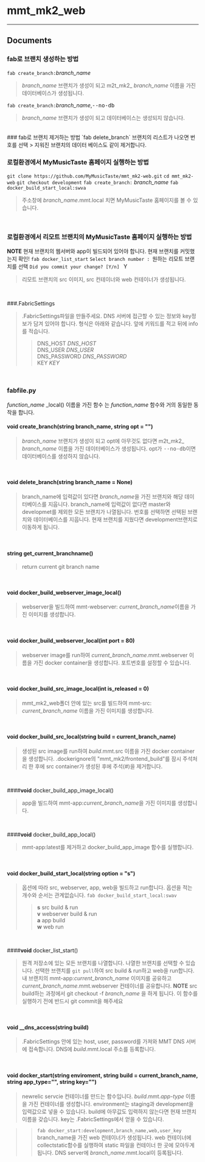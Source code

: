 mmt_mk2_web
===================


----------


Documents
-------------
### fab로 브랜치 생성하는 방법
`fab create_branch:`*branch_name*
> *branch_name* 브랜치가 생성이 되고 m2t_mk2_ *branch_name* 이름을 가진 데이터베이스가 생성됩니다.

`fab create_branch:`*branch_name*,<kbd>--no-db</kbd>
>  *branch_name* 브랜치가 생성이 되고 데이터베이스는 생성되지 않습니다.


<br>
### fab로 브랜치 제거하는 방법
`fab delete_branch` 
브랜치의 리스트가 나오면 번호를 선택
> 지워진 브랜치의 데이터 베이스도 같이 제거합니다.


<br>

### 로컬환경에서 MyMusicTaste 홈페이지 실행하는 방법
`git clone https://github.com/MyMusicTaste/mmt_mk2-web.git`
`cd mmt_mk2-web`
`git checkout development`
`fab create_branch:` *branch_name*
`fab docker_build_start_local:swva`
> 주소창에 *branch_name*.mmt.local 치면 MyMusicTaste 홈페이지를 볼 수 있습니다.


<br>

### 로컬환경에서 리모트 브랜치의 MyMusicTaste 홈페이지 실행하는 방법
**NOTE** 현재 브랜치의 웹서버와 app이 빌드되어 있어야 합니다. 현재 브랜치를 커밋했는지 확인!
`fab docker_list_start`
`Select branch number : `원하는 리모트 브랜치를 선택
`Did you commit your change? [Y/n] ` Y
> 리모트 브랜치의 src 이미지, src 컨테이너와 web 컨테이너가 생성됩니다. 


<br>

###.FabricSettings
> .FabricSettings파일을 만들주세요. DNS 서버에 접근할 수 있는 정보와 key정보가 담겨 있어야 합니다. 형식은 아래와 같습니다. 앞에 키워드를 적고 뒤에 info를 적습니다.
> >DNS_HOST *DNS_HOST*<br>
> >DNS_USER  *DNS_USER*<br>
> >DNS_PASSWORD *DNS_PASSWORD*<br>
> >KEY *KEY*<br>


<br>

### fabfile.py
*function_name* _local() 이름을 가진 함수 는 *function_name* 함수와 거의 동일한 동작을 합니다.

#### **void** create_branch(**string** branch_name, **string** opt = "")

> *branch_name* 브랜치가 생성이 되고 opt에 아무것도 없다면 m2t_mk2_ *branch_name* 이름을 가진 데이터베이스가 생성됩니다. opt가 <kbd>--no-db</kbd>이면 데이터베이스를 생성하지 않습니다.

<br>

#### **void** delete_branch(**string** branch_name = None)
> branch_name에 입력값이 있다면 *branch_name*을 가진 브랜치와 해당 데이터베이스를 지웁니다. 
> branch_name에 입력값이 없다면 master와 developmet를 제외한 모든 브랜치가 나열됩니다. 번호를 선택하면 선택된 브랜치와 데이터베이스를 지웁니다. 현재 브랜치를 지웠다면 development브랜치로 이동하게 됩니다.

<br>

####  **string** get_current_branchname()
> return current git branch name

<br>

####  **void** docker_build_webserver_image_local()
> webserver을 빌드하여 mmt-webserver: *current_branch_name*이름을 가진 이미지를 생성합니다.

<br>

#### **void** docker_build_webserver_local(**int** port = 80)
> webserver image를 run하여 *current_branch_name*.mmt.webserver 이름을 가진 docker container을 생성합니다. 포트번호를 설정할 수 있습니다. 

<br>

#### **void** docker_build_src_image_local(**int** is_released = 0)
> mmt_mk2_web폴더 안에 있는 src를 빌드하여 mmt-src: *current_branch_name* 이름을 가진 이미지를 생성합니다.

<br>

#### **void** docker_build_src_local(**string** build = current_branch_name)
> 생성된 src image를 run하여 *build*.mmt.src 이름을 가진 docker container을 생성합니다. 
> .dockerignore의 "mmt_mk2/frontend_build"를 잠시 주석처리 한 후에 src container가 생성된 후에 주석(#)을 제거합니다.

<br>

####**void** docker_build_app_image_local()
> app을 빌드하여 mmt-app:*current_branch_name*을 가진 이미지를 생성합니다. 

<br>


####**void** docker_build_app_local()
> mmt-app:latest를 제거하고 docker_build_app_image 함수를 실행합니다.


<br>


#### **void** docker_build_start_local(**string** option = "s")

> 옵션에 따라 src, webserver, app, web을 빌드하고 run합니다. 옵션을 적는 개수와 순서는 관계없습니다.
> `fab docker_build_start_local:swav`
> >  **s**  src build & run<br>
> > **v**  webserver build & run<br>
> > **a**  app build<br>
> >**w** web run<br>


<br>


####**void** docker_list_start()
> 원격 저장소에 있는 모든 브랜치를 나열합니다. 나열한 브랜치를 선택할 수 있습니다. 선택한 브랜치를 `git pull`하여 src build & run하고 web을 run합니다. 내 브랜치의 mmt-app:*current_branch_name* 이미지를 공유하고 *current_branch_name*.mmt.webserver 컨테이너를 공유합니다.
> **NOTE** src build하는 과정에서 git checkout -f *branch_name* 을 하게 됩니다. 이 함수를 실행하기 전에 반드시 git commit을 해주세요


<br>

#### **void** __dns_access(**string** build)
> .FabricSettings 안에 있는 host, user, password를 가져와 MMT DNS 서버에 접속합니다. DNS에 *build*.mmt.local 주소를 등록합니다.

<br>

#### **void** docker_start(**string** enviroment, **string** build = current_branch_name, **string** app_type="", **string** key="")
> newrelic servcie 컨테이너를 만드는 함수입니다.  *build*.mmt.*app-type* 이름을 가진 컨테이너를 생성합니다.
> environment는 staging과 development을 입력값으로 넣을 수 있습니다. build에 아무값도 입력하지 않는다면 현재 브랜치이름을 갖습니다. key는 .FabricSettings에서 얻을 수 있습니다.

> > `fab docker_start:development,branch_name,web,user_key`
> > branch_name을 가진 web 컨테이너가 생성됩니다. web 컨테이너에 collectstatic함수를 실행하여 static 파일을 컨테이너 한 곳에 모아두게 됩니다. DNS server에 *branch_name*.mmt.local이 등록됩니다. 
	